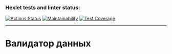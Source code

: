 ### Hexlet tests and linter status:
[![Actions Status](https://github.com/ArtMan-8/java-project-78/actions/workflows/hexlet-check.yml/badge.svg)](https://github.com/ArtMan-8/java-project-78/actions) [![Maintainability](https://api.codeclimate.com/v1/badges/04c696385b36dd31eddc/maintainability)](https://codeclimate.com/github/ArtMan-8/java-project-78/maintainability) [![Test Coverage](https://api.codeclimate.com/v1/badges/04c696385b36dd31eddc/test_coverage)](https://codeclimate.com/github/ArtMan-8/java-project-78/test_coverage) 

<hr />

# Валидатор данных